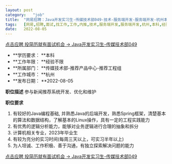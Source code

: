 ```yaml
---
layout:	post
category:	"job"
title:	"网易招聘：Java开发实习生-传媒技术部049-技术-服务端开发-服务端开发-杭州本科经验不限"
tags:	[网易,招聘,面试,找工作,工作,内推,技术,服务端开发,服务端开发,杭州,本科,经验不限]
date:	2022-08-05
---
```


[点击应聘 投简历就有面试机会 -> Java开发实习生-传媒技术部049](http://mobile.bole.netease.com/bole/boleDetail?id=34758&employeeId=346f03c3cda5f04c&key=all)



- **学历要求： **本科
- **工作年限： **经验不限
- **所属部门： **传媒技术部-推荐产品中心-推荐工程组
- **工作城市： **杭州
- **发布日期： **2022-08-05



**职位描述**
参与新闻推荐系统开发、优化和维护



**职位要求**
1. 有较好的Java编程基础, 并熟悉Java的后端开发，熟悉Spring框架，清楚基本的算法和数据结构，了解基本的Linux操作，具有一定的工程实践能力
2. 有优秀的逻辑分析能力，能够对业务逻辑进行合理的抽象和拆分
3. 计算机相关专业，2023年毕业生
4. 有较为充分的实习时间(每周三天以上，可实习半年以上)
5. 为人坦诚、工作积极、善于沟通，有独立探索解决问题的能力



[点击应聘 投简历就有面试机会 -> Java开发实习生-传媒技术部049](http://mobile.bole.netease.com/bole/boleDetail?id=34758&employeeId=346f03c3cda5f04c&key=all)